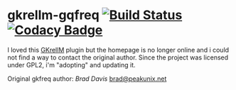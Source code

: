 # gkrellm-gqfreq [![Build Status](https://travis-ci.org/carcass82/gkrellm-gkfreq.svg?branch=master)](https://travis-ci.org/carcass82/gkrellm-gkfreq) [![Codacy Badge](https://api.codacy.com/project/badge/Grade/054eb5b899924e6a8baddba26eb27ae9)](https://www.codacy.com/manual/carcass82/gkrellm-gkfreq?utm_source=github.com&amp;utm_medium=referral&amp;utm_content=carcass82/gkrellm-gkfreq&amp;utm_campaign=Badge_Grade)

I loved this [GKrellM](http://gkrellm.srcbox.net/) plugin but the homepage is no longer online and i could not find a way to contact the original author.
Since the project was licensed under GPL2, i'm "adopting" and updating it.

Original gkfreq author:
*Brad Davis* <brad@peakunix.net>

